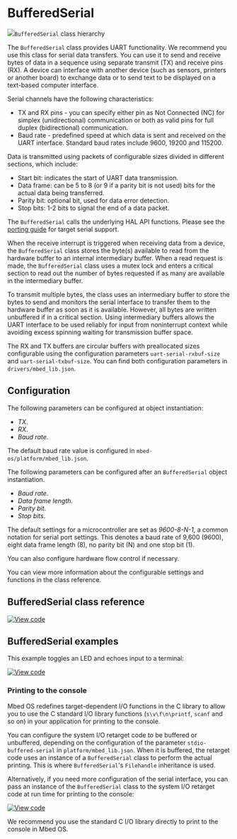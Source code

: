 # BufferedSerial

<span class="images">![](https://os.mbed.com/docs/mbed-os/v6.1/mbed-os-api-doxy/classmbed_1_1_buffered_serial.png)<span>`BufferedSerial` class hierarchy</span></span>

The `BufferedSerial` class provides UART functionality. We recommend you use this class for serial data transfers. You can use it to send and receive bytes of data in a sequence using separate transmit (TX) and receive pins (RX). A device can interface with another device (such as sensors, printers or another board) to exchange data or to send text to be displayed on a text-based computer interface.

Serial channels have the following characteristics:

- TX and RX pins - you can specify either pin as Not Connected (NC) for simplex (unidirectional) communication or both as valid pins for full duplex (bidirectional) communication.
- Baud rate - predefined speed at which data is sent and received on the UART interface. Standard baud rates include 9600, 19200 and 115200.

Data is transmitted using packets of configurable sizes divided in different sections, which include:

- Start bit: indicates the start of UART data transmission.
- Data frame: can be 5 to 8 (or 9 if a parity bit is not used) bits for the actual data being transferred.
- Parity bit: optional bit, used for data error detection.
- Stop bits: 1-2 bits to signal the end of a data packet.

The `BufferedSerial` calls the underlying HAL API functions. Please see the [porting guide](../porting/serial-port.html) for target serial support.

When the receive interrupt is triggered when receiving data from a device, the `BufferedSerial` class stores the byte(s) available to read from the hardware buffer to an internal intermediary buffer. When a read request is made, the `BufferedSerial` class uses a mutex lock and enters a critical section to read out the number of bytes requested if as many are available in the intermediary buffer.

To transmit multiple bytes, the class uses an intermediary buffer to store the bytes to send and monitors the serial interface to transfer them to the hardware buffer as soon as it is available. However, all bytes are written unbuffered if in a critical section.
Using intermediary buffers allows the UART interface to be used reliably for input from noninterrupt context while avoiding excess spinning waiting for transmission buffer space.

The RX and TX buffers are circular buffers with preallocated sizes configurable using the configuration parameters `uart-serial-rxbuf-size` and `uart-serial-txbuf-size`. You can find both configuration parameters in `drivers/mbed_lib.json`.

## Configuration

The following parameters can be configured at object instantiation:

  - _TX_.
  - _RX_.
  - _Baud rate_.

The default baud rate value is configured in `mbed-os/platform/mbed_lib.json`.

The following parameters can be configured after an `BufferedSerial` object instantiation.

  - _Baud rate_.
  - _Data frame length_.
  - _Parity bit_.
  - _Stop bits_.

The default settings for a microcontroller are set as _9600-8-N-1_, a common notation for serial port settings. This denotes a baud rate of 9,600 (9600), eight data frame length (8), no parity bit (N) and one stop bit (1).

You can also configure hardware flow control if necessary.

You can view more information about the configurable settings and functions in the class reference.

## BufferedSerial class reference

[![View code](https://www.mbed.com/embed/?type=library)](https://os.mbed.com/docs/mbed-os/v6.1/mbed-os-api-doxy/classmbed_1_1_buffered_serial.html)

## BufferedSerial examples

This example toggles an LED and echoes input to a terminal:

[![View code](https://www.mbed.com/embed/?url=https://github.com/ARMmbed/mbed-os-snippet-BufferedSerial_echo/tree/v6.1)](https://github.com/ARMmbed/mbed-os-snippet-BufferedSerial_echo/blob/v6.1/main.cpp)

### Printing to the console

Mbed OS redefines target-dependent I/O functions in the C library to allow you to use the C standard I/O library functions (`s\v\f\n\printf`, `scanf` and so on) in your application for printing to the console.

You can configure the system I/O retarget code to be buffered or unbuffered, depending on the configuration of the parameter `stdio-buffered-serial` in `platform/mbed_lib.json`. When it is buffered, the retarget code uses an instance of a `BufferedSerial` class to perform the actual printing. This is where `BufferedSerial`'s `Filehandle` inheritance is used.

Alternatively, if you need more configuration of the serial interface, you can pass an instance of the `BufferedSerial` class to the system I/O retarget code at run time for printing to the console:

[![View code](https://www.mbed.com/embed/?url=https://github.com/ARMmbed/mbed-os-snippet-BufferedSerial_printf/tree/v6.1)](https://github.com/ARMmbed/mbed-os-snippet-BufferedSerial_printf/blob/v6.1/main.cpp)

We recommend you use the standard C I/O library directly to print to the console in Mbed OS.
